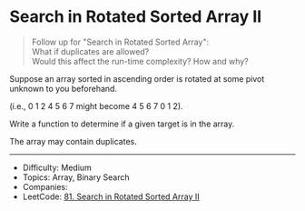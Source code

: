 # Search in Rotated Sorted Array II

>Follow up for "Search in Rotated Sorted Array":  
>What if duplicates are allowed?  
>Would this affect the run-time complexity? How and why?

Suppose an array sorted in ascending order is rotated at some pivot unknown to you beforehand.

(i.e., 0 1 2 4 5 6 7 might become 4 5 6 7 0 1 2).

Write a function to determine if a given target is in the array.

The array may contain duplicates.

---

* Difficulty: Medium
* Topics: Array, Binary Search
* Companies: 
* LeetCode: [81. Search in Rotated Sorted Array II](https://leetcode.com/problems/search-in-rotated-sorted-array-ii/description/)
